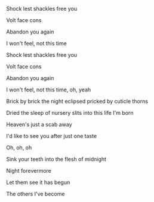 Shock lest shackles free you

Volt face cons

Abandon you again

I won't feel, not this time

Shock lest shackles free you

Volt face cons

Abandon you again

I won't feel, not this time, oh, yeah

Brick by brick the night eclipsed pricked by cuticle thorns

Dried the sleep of nursery slits into this life I'm born

Heaven's just a scab away

I'd like to see you after just one taste

Oh, oh, oh

Sink your teeth into the flesh of midnight

Night forevermore

Let them see it has begun

The others I've become
